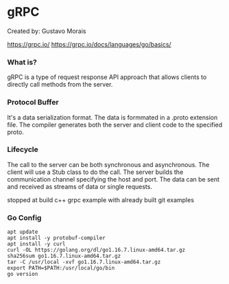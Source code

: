 # gRPC

Created by: Gustavo Morais

https://grpc.io/
https://grpc.io/docs/languages/go/basics/

### What is?
gRPC is a type of request response API approach that
allows clients to directly call methods from the server.

### Protocol Buffer
It's a data serialization format.
The data is formmated in a .proto extension file.
The compiler generates both the server and client code to the
specified proto.

### Lifecycle
The call to the server can be both synchronous and asynchronous.
The client will use a Stub class to do the call.
The server builds the communication channel specifying the host and port.
The data can be sent and received as streams of data or single requests.

stopped at build c++ grpc example with already built git examples

### Go Config
```
apt update
apt install -y protobuf-compiler
apt install -y curl
curl -OL https://golang.org/dl/go1.16.7.linux-amd64.tar.gz
sha256sum go1.16.7.linux-amd64.tar.gz
tar -C /usr/local -xvf go1.16.7.linux-amd64.tar.gz
export PATH=$PATH:/usr/local/go/bin
go version
```
